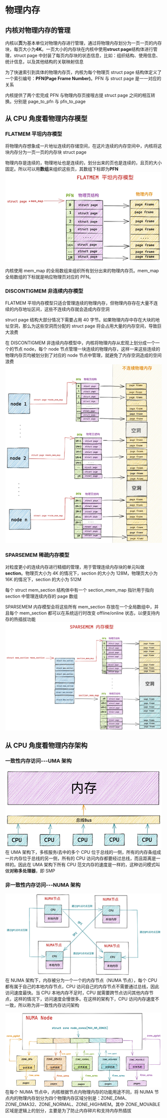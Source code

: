 # 物理内存
## 内核对物理内存的管理
内核以**页**为基本单位对物理内存进行管理，通过将物理内存划分为一页一页的内存块，每页大小为**4K**。一页大小的内存块在内核中使用**struct page**结构体进行管理，struct page 中封装了每页内存块的状态信息，比如：组织结构、使用信息、统计信息，以及其他结构的关联映射信息

为了快速索引到具体的物理内存页，内核为每个物理页 struct page 结构体定义了一个索引编号：**PFN(Page Frame Number)**。PFN 与 struct page 是一一对应的关系

内核提供了两个宏完成 PFN 与物理内存页接哦古提 struct page 之间的相互转换。分别是 page_to_pfn 与 pfn_to_page

## 从 CPU 角度看物理内存模型
### FLATMEM 平坦内存模型
将物理内存想象成一片地址连续的存储空间，在这片连续的内存空间中，内核将这块内存分为一页一页的内存块 struct page

物理内存是连续的，物理地址也是连续的，划分出来的页也是连续的，且页的大小固定。所以可以用**数组**来组织这些页，其数组下标即为**PFN**
![flatmem](./img/flatmem.png)

内核使用 mem_map 的全局数组来组织所有划分出来的物理内存页。mem_map 全局数组的下标就是响应物理页对应的 PFN。

### DISCONTIGMEM 非连续内存模型
FLATMEM 平坦内存模型只适合管理连续的物理内存，但物理内存存在大量不连续的内存地址区间，这些不连续内存就会造成内存空洞

struct page 结构大部分情况下需要占用 40 字节。如果物理内存中存在大块的地址空洞，那么为这些空洞而分配的 struct page 将会占用大量的内存空间，导致巨大浪费

在 DISCONTIGMEM 非连续内存模型中，内核将物理内存从宏观上划分成一个一个的节点 node，每个 node 节点管理一块连续的物理内存，这样一来这些连续的物理内存页均被划分到了对应的 node 节点中管理，就避免了内存空洞造成的空间浪费
![DISCONTIGMEM](./img/discontigmem.png)

### SPARSEMEM 稀疏内存模型
对粒度更小的连续内存进行精细的管理，用于管理连续内存块的单元叫做 **section**。物理页大小为 4K 的情况下，section 的大小为 128M，物理页大小为 16K 的情况下，section 的大小为 512M

每个 struct mem_section 结构体中有一个 section_mem_map 指针用于指向 section 中管理连续内存的 page 数组

SPARSEMEM 内存模型会将这些所有 mem_section 存放在一个全局数组中，并且每个 mem_section 都可以在系统运行时改变 offline/online 状态，以便支持内存的热插拔功能
![SPARSEMEM](./img/SPARSEMEM.png)

## 从 CPU 角度看物理内存架构
### 一致性内存访问---UMA 架构
![uma](./img/uma.png)
在 UMA 架构下，多核服务i去中的多个 CPU 位于总线的一侧，所有的内存条组成一片内存位于总线的另一侧，所有的 CPU 访问内存都要经过总线，而且距离是一样的。因此在 UMA 架构下所有 CPU 范文内存的速度是一样的，这种访问模式叫做**对称多处理器**，即 SMP

### 非一致性内存访问---NUMA 架构
![numa](./img/numa.png)
在 NUMA 架构下，内存被分为一个一个的内存节点（NUMA 节点），每个 CPU 都有属于自己的本地内存节点，CPU 访问自己的内存节点不需要通过总线，因此访问速度最快。当 CPU 本地内存不足时，CPU 就需要跨节点访问其他内存节点，这样的情况下，访问速度会慢很多。在这样的架构下，CPU 访问内存速度不一致，所以称为非一致性内存访问架构

![numa_node](./img/numa_node.png)
在每个 NUMA 节点中，内核根据节点内物理内存的功能用途不同，将 NUMA 节点内的物理内存划分为四个物理内存区域分别是：ZONE_DMA、ZONE_DMA32、ZONE_NORMAL、ZONE_HIGHMEM。其中 ZONE_MOVABLE 区域是逻辑上的划分，主要是为了防止内存碎片和支持内存热插拔

